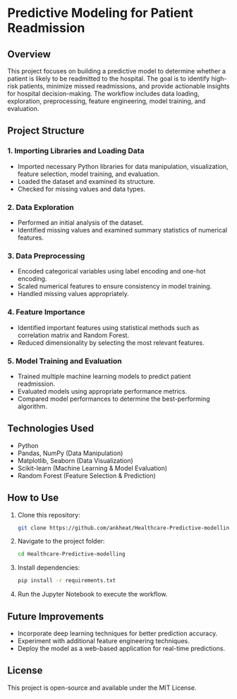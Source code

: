 # Predictive Modeling for Patient Readmission

## Overview
This project focuses on building a predictive model to determine whether a patient is likely to be readmitted to the hospital. The goal is to identify high-risk patients, minimize missed readmissions, and provide actionable insights for hospital decision-making. The workflow includes data loading, exploration, preprocessing, feature engineering, model training, and evaluation.

## Project Structure

### 1. Importing Libraries and Loading Data
- Imported necessary Python libraries for data manipulation, visualization, feature selection, model training, and evaluation.
- Loaded the dataset and examined its structure.
- Checked for missing values and data types.

### 2. Data Exploration
- Performed an initial analysis of the dataset.
- Identified missing values and examined summary statistics of numerical features.

### 3. Data Preprocessing
- Encoded categorical variables using label encoding and one-hot encoding.
- Scaled numerical features to ensure consistency in model training.
- Handled missing values appropriately.

### 4. Feature Importance
- Identified important features using statistical methods such as correlation matrix and Random Forest.
- Reduced dimensionality by selecting the most relevant features.

### 5. Model Training and Evaluation
- Trained multiple machine learning models to predict patient readmission.
- Evaluated models using appropriate performance metrics.
- Compared model performances to determine the best-performing algorithm.

## Technologies Used
- Python
- Pandas, NumPy (Data Manipulation)
- Matplotlib, Seaborn (Data Visualization)
- Scikit-learn (Machine Learning & Model Evaluation)
- Random Forest (Feature Selection & Prediction)

## How to Use
1. Clone this repository:
   ```bash
   git clone https://github.com/ankheat/Healthcare-Predictive-modelling.git
   ```
2. Navigate to the project folder:
   ```bash
   cd Healthcare-Predictive-modelling
   ```
3. Install dependencies:
   ```bash
   pip install -r requirements.txt
   ```
4. Run the Jupyter Notebook to execute the workflow.

## Future Improvements
- Incorporate deep learning techniques for better prediction accuracy.
- Experiment with additional feature engineering techniques.
- Deploy the model as a web-based application for real-time predictions.

## License
This project is open-source and available under the MIT License.

